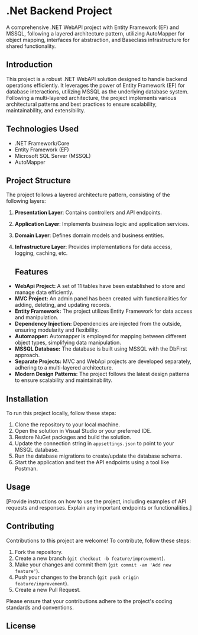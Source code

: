




# .Net Backend Project 

A comprehensive .NET WebAPI project with Entity Framework (EF) and MSSQL, following a layered architecture pattern, utilizing AutoMapper for object mapping, interfaces for abstraction, and Baseclass infrastructure for shared functionality.

## Introduction

This project is a robust .NET WebAPI solution designed to handle backend operations efficiently. It leverages the power of Entity Framework (EF) for database interactions, utilizing MSSQL as the underlying database system. Following a multi-layered architecture, the project implements various architectural patterns and best practices to ensure scalability, maintainability, and extensibility.

## Technologies Used

- .NET Framework/Core
- Entity Framework (EF)
- Microsoft SQL Server (MSSQL)
- AutoMapper

## Project Structure

The project follows a layered architecture pattern, consisting of the following layers:

1. **Presentation Layer**: Contains controllers and API endpoints.
2. **Application Layer**: Implements business logic and application services.
3. **Domain Layer**: Defines domain models and business entities.
4. **Infrastructure Layer**: Provides implementations for data access, logging, caching, etc.

   ## Features

- **WebApi Project:** A set of 11 tables have been established to store and manage data efficiently.
- **MVC Project:** An admin panel has been created with functionalities for adding, deleting, and updating records.
- **Entity Framework:** The project utilizes Entity Framework for data access and manipulation.
- **Dependency Injection:** Dependencies are injected from the outside, ensuring modularity and flexibility.
- **Automapper:** Automapper is employed for mapping between different object types, simplifying data manipulation.
- **MSSQL Database:** The database is built using MSSQL with the DbFirst approach.
- **Separate Projects:** MVC and WebApi projects are developed separately, adhering to a multi-layered architecture.
- **Modern Design Patterns:** The project follows the latest design patterns to ensure scalability and maintainability.

## Installation

To run this project locally, follow these steps:

1. Clone the repository to your local machine.
2. Open the solution in Visual Studio or your preferred IDE.
3. Restore NuGet packages and build the solution.
4. Update the connection string in `appsettings.json` to point to your MSSQL database.
5. Run the database migrations to create/update the database schema.
6. Start the application and test the API endpoints using a tool like Postman.

## Usage

[Provide instructions on how to use the project, including examples of API requests and responses. Explain any important endpoints or functionalities.]

## Contributing

Contributions to this project are welcome! To contribute, follow these steps:

1. Fork the repository.
2. Create a new branch (`git checkout -b feature/improvement`).
3. Make your changes and commit them (`git commit -am 'Add new feature'`).
4. Push your changes to the branch (`git push origin feature/improvement`).
5. Create a new Pull Request.

Please ensure that your contributions adhere to the project's coding standards and conventions.

## License

